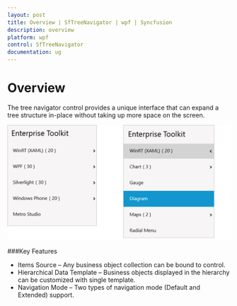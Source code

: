 ```yaml
---
layout: post
title: Overview | SfTreeNavigator | wpf | Syncfusion
description: overview  
platform: wpf
control: SfTreeNavigator 
documentation: ug
---
```


# Overview  

The tree navigator control provides a unique interface that can expand a tree structure in-place without taking up more space on the screen.



![1](Overview_images/Overview_img1.png)




###Key Features

* Items Source – Any business object collection can be bound to control. 
* Hierarchical Data Template – Business objects displayed in the hierarchy can be customized with single template. 
* Navigation Mode – Two types of navigation mode (Default and Extended) support.



